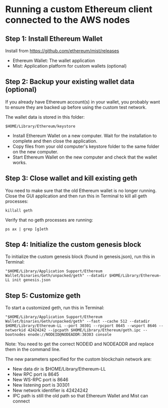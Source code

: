 # Running a custom Ethereum client connected to the AWS nodes

## Step 1: Install Ethereum Wallet

Install from https://github.com/ethereum/mist/releases

* Ethereum Wallet: The wallet application
* Mist: Application platform for custom wallets (optional)

## Step 2: Backup your existing wallet data (optional)

If you already have Ethereum account(s) in your wallet, you probably want
to ensure they are backed up before using the custom test network.

The wallet data is stored in this folder:

    $HOME/Library/Ethereum/keystore

- Install Ethereum Wallet on a new computer. Wait for the installation to
  complete and then close the application.
- Copy files from your old computer's keystore folder to the same folder on the
  new computer.
- Start Ethereum Wallet on the new computer and check that the wallet works.

## Step 3: Close wallet and kill existing geth

You need to make sure that the old Ethereum wallet is no longer running.
Close the GUI application and then run this in Terminal to kill all geth
processes:

    killall geth

Verify that no geth processes are running:

    ps ax | grep [g]eth

## Step 4: Initialize the custom genesis block

To initialize the custom genesis block (found in genesis.json), run this in Terminal:

    "$HOME/Library/Application Support/Ethereum Wallet/binaries/Geth/unpacked/geth" --datadir $HOME/Library/Ethereum-LL init genesis.json

## Step 5: Customize geth

To start a customized geth, run this in Terminal:

    "$HOME/Library/Application Support/Ethereum Wallet/binaries/Geth/unpacked/geth" --fast --cache 512 --datadir $HOME/Library/Ethereum-LL --port 30301 --rpcport 8645 --wsport 8646 --networkid 42424242 --ipcpath $HOME/Library/Ethereum/geth.ipc --bootnodes enode://NODEID@NODEADDR:30303 console

Note: You need to get the correct NODEID and NODEADDR and replace them in the command line.

The new parameters specified for the custom blockchain network are:

* New data dir is $HOME/Library/Ethereum-LL
* New RPC port is 8645
* New WS-RPC port is 8646
* New listening port is 30301
* New network identifier is 42424242
* IPC path is still the old path so that Ethereum Wallet and Mist can connect
